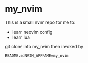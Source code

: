 my_nvim
=======

This is a small nvim repo for me to:

- learn neovim config
- learn lua

git clone into my_nvim then invoked by 

```
README.mdNVIM_APPNAME=my_nvim
```

